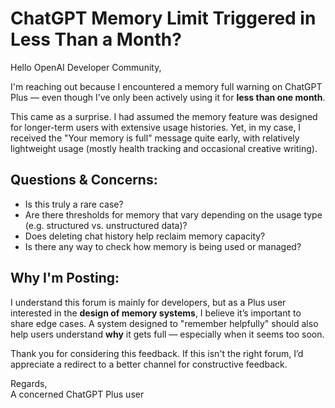 
# ChatGPT Memory Limit Triggered in Less Than a Month?

Hello OpenAI Developer Community,

I'm reaching out because I encountered a memory full warning on ChatGPT Plus — even though I’ve only been actively using it for **less than one month**.

This came as a surprise. I had assumed the memory feature was designed for longer-term users with extensive usage histories. Yet, in my case, I received the "Your memory is full" message quite early, with relatively lightweight usage (mostly health tracking and occasional creative writing).

## Questions & Concerns:

- Is this truly a rare case?
- Are there thresholds for memory that vary depending on the usage type (e.g. structured vs. unstructured data)?
- Does deleting chat history help reclaim memory capacity?
- Is there any way to check how memory is being used or managed?

## Why I'm Posting:

I understand this forum is mainly for developers, but as a Plus user interested in the **design of memory systems**, I believe it’s important to share edge cases. A system designed to "remember helpfully" should also help users understand **why** it gets full — especially when it seems too soon.

Thank you for considering this feedback. If this isn't the right forum, I’d appreciate a redirect to a better channel for constructive feedback.

Regards,  
A concerned ChatGPT Plus user
